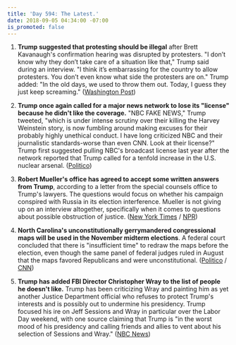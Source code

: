 ```yaml
---
title: 'Day 594: The Latest.'
date: 2018-09-05 04:34:00 -07:00
is_promoted: false
---
```


1. **Trump suggested that protesting should be illegal** after Brett Kavanaugh's confirmation hearing was disrupted by protesters. "I don’t know why they don’t take care of a situation like that," Trump said during an interview. "I think it’s embarrassing for the country to allow protesters. You don’t even know what side the protesters are on." Trump added: "In the old days, we used to throw them out. Today, I guess they just keep screaming." ([Washington Post](https://www.washingtonpost.com/politics/trump-suggests-protesting-should-be-illegal/2018/09/04/11cfd9be-b0a0-11e8-aed9-001309990777_story.html?utm_term=.e8e4b1136452))

2. **Trump once again called for a major news network to lose its "license" because he didn't like the coverage.** "NBC FAKE NEWS," Trump tweeted, "which is under intense scrutiny over their killing the Harvey Weinstein story, is now fumbling around making excuses for their probably highly unethical conduct. I have long criticized NBC and their journalistic standards-worse than even CNN. Look at their license?" Trump first suggested pulling NBC's broadcast license last year after the network reported that Trump called for a tenfold increase in the U.S. nuclear arsenal. ([Politico](https://www.politico.com/story/2018/09/04/trump-nbc-broadcast-licenses-806414))

3. **Robert Mueller's office has agreed to accept some written answers from Trump**, according to a letter from the special counsels office to Trump's lawyers. The questions would focus on whether his campaign conspired with Russia in its election interference. Mueller is not giving up on an interview altogether, specifically when it comes to questions about possible obstruction of justice. ([New York Times](https://www.nytimes.com/2018/09/04/us/politics/mueller-trump-russia-investigation.html) / [NPR](https://www.npr.org/2018/09/05/644737042/special-counsel-reportedly-agrees-to-accept-written-answers-from-president))

4. **North Carolina's unconstitutionally gerrymandered congressional maps will be used in the November midterm elections**. A federal court concluded that there is "insufficient time" to redraw the maps before the election, even though the same panel of federal judges ruled in August that the maps favored Republicans and were unconstitutional. ([Politico](https://www.politico.com/story/2018/09/04/north-carolina-redistricting-midterms-807155) / [CNN](https://www.cnn.com/2018/09/04/politics/north-carolina-court-gerrymander-midterms/index.html))

5. **Trump has added FBI Director Christopher Wray to the list of people he doesn't like.** Trump has been criticizing Wray and painting him as yet another Justice Department official who refuses to protect Trump's interests and is possibly out to undermine his presidency. Trump focused his ire on Jeff Sessions and Wray in particular over the Labor Day weekend, with one source claiming that Trump is "in the worst mood of his presidency and calling friends and allies to vent about his selection of Sessions and Wray." ([NBC News](https://www.nbcnews.com/politics/donald-trump/christopher-wray-becomes-latest-target-trump-s-ire-n906326))